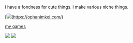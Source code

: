 i have a fondness for cute things. i make various niche things.  
  
[![](https://ophanimkei.com/images/banner3.webp)(https://ophanimkei.com/)
  
[my games](https://ophanimkei.itch.io/) 

[![](https://ophanimkei.com/images/meatgirl_button.png)](https://ophanimkei.itch.io/meat-girl) 
[![](https://ophanimkei.com/images/omma_button.png)](https://ophanimkei.com/images/omma_button.png)


<!--
**malakhims/malakhims** is a ✨ _special_ ✨ repository because its `README.md` (this file) appears on your GitHub profile.

Here are some ideas to get you started:

- 🔭 I’m currently working on ...
- 🌱 I’m currently learning ...
- 👯 I’m looking to collaborate on ...
- 🤔 I’m looking for help with ...
- 💬 Ask me about ...
- 📫 How to reach me: ...
- 😄 Pronouns: ...
- ⚡ Fun fact: ...
-->
